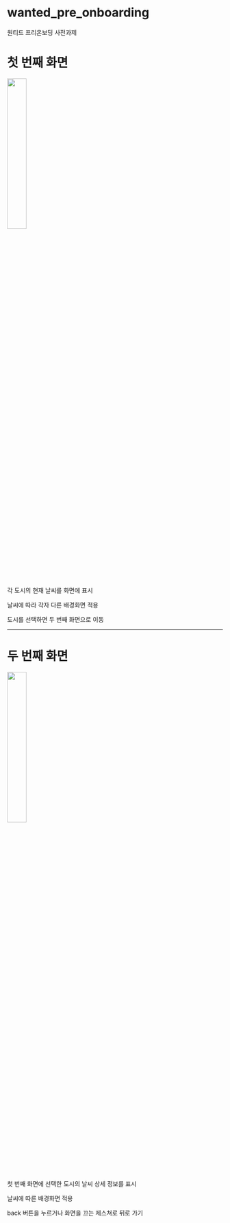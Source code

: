 # wanted_pre_onboarding
원티드 프리온보딩 사전과제

# 첫 번째 화면


<img src = "https://user-images.githubusercontent.com/96690194/188861575-2cff2a11-6850-4823-a6a2-2fad26e5bf63.PNG" width="30%" height="30%">


각 도시의 현재 날씨를 화면에 표시

날씨에 따라 각자 다른 배경화면 적용

도시를 선택하면 두 번째 화면으로 이동


---


# 두 번째 화면


<img src = "https://user-images.githubusercontent.com/96690194/188861636-bae5f3fb-9e42-4560-8c1e-3b11dcff5860.PNG" width="30%" height="30%">


첫 번째 화면에 선택한 도시의 날씨 상세 정보를 표시

날씨에 따른 배경화면 적용

back 버튼을 누르거나 화면을 끄는 제스쳐로 뒤로 가기

